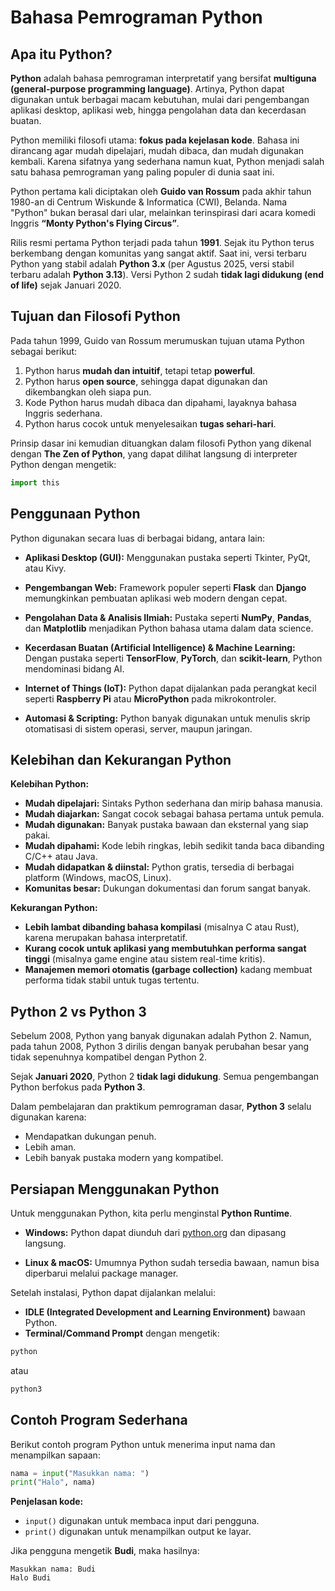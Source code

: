 # Bahasa Pemrograman Python

## Apa itu Python?

**Python** adalah bahasa pemrograman interpretatif yang bersifat **multiguna (general-purpose programming language)**. Artinya, Python dapat digunakan untuk berbagai macam kebutuhan, mulai dari pengembangan aplikasi desktop, aplikasi web, hingga pengolahan data dan kecerdasan buatan.

Python memiliki filosofi utama: **fokus pada kejelasan kode**. Bahasa ini dirancang agar mudah dipelajari, mudah dibaca, dan mudah digunakan kembali. Karena sifatnya yang sederhana namun kuat, Python menjadi salah satu bahasa pemrograman yang paling populer di dunia saat ini.

Python pertama kali diciptakan oleh **Guido van Rossum** pada akhir tahun 1980-an di Centrum Wiskunde & Informatica (CWI), Belanda. Nama "Python" bukan berasal dari ular, melainkan terinspirasi dari acara komedi Inggris **“Monty Python's Flying Circus”**.

Rilis resmi pertama Python terjadi pada tahun **1991**. Sejak itu Python terus berkembang dengan komunitas yang sangat aktif. Saat ini, versi terbaru Python yang stabil adalah **Python 3.x** (per Agustus 2025, versi stabil terbaru adalah **Python 3.13**). Versi Python 2 sudah **tidak lagi didukung (end of life)** sejak Januari 2020.

## Tujuan dan Filosofi Python

Pada tahun 1999, Guido van Rossum merumuskan tujuan utama Python sebagai berikut:

1. Python harus **mudah dan intuitif**, tetapi tetap **powerful**.
2. Python harus **open source**, sehingga dapat digunakan dan dikembangkan oleh siapa pun.
3. Kode Python harus mudah dibaca dan dipahami, layaknya bahasa Inggris sederhana.
4. Python harus cocok untuk menyelesaikan **tugas sehari-hari**.

Prinsip dasar ini kemudian dituangkan dalam filosofi Python yang dikenal dengan **The Zen of Python**, yang dapat dilihat langsung di interpreter Python dengan mengetik:

```python
import this
```

## Penggunaan Python

Python digunakan secara luas di berbagai bidang, antara lain:

* **Aplikasi Desktop (GUI):**
  Menggunakan pustaka seperti Tkinter, PyQt, atau Kivy.

* **Pengembangan Web:**
  Framework populer seperti **Flask** dan **Django** memungkinkan pembuatan aplikasi web modern dengan cepat.

* **Pengolahan Data & Analisis Ilmiah:**
  Pustaka seperti **NumPy**, **Pandas**, dan **Matplotlib** menjadikan Python bahasa utama dalam data science.

* **Kecerdasan Buatan (Artificial Intelligence) & Machine Learning:**
  Dengan pustaka seperti **TensorFlow**, **PyTorch**, dan **scikit-learn**, Python mendominasi bidang AI.

* **Internet of Things (IoT):**
  Python dapat dijalankan pada perangkat kecil seperti **Raspberry Pi** atau **MicroPython** pada mikrokontroler.

* **Automasi & Scripting:**
  Python banyak digunakan untuk menulis skrip otomatisasi di sistem operasi, server, maupun jaringan.

## Kelebihan dan Kekurangan Python

**Kelebihan Python:**

* **Mudah dipelajari:** Sintaks Python sederhana dan mirip bahasa manusia.
* **Mudah diajarkan:** Sangat cocok sebagai bahasa pertama untuk pemula.
* **Mudah digunakan:** Banyak pustaka bawaan dan eksternal yang siap pakai.
* **Mudah dipahami:** Kode lebih ringkas, lebih sedikit tanda baca dibanding C/C++ atau Java.
* **Mudah didapatkan & diinstal:** Python gratis, tersedia di berbagai platform (Windows, macOS, Linux).
* **Komunitas besar:** Dukungan dokumentasi dan forum sangat banyak.

**Kekurangan Python:**

* **Lebih lambat dibanding bahasa kompilasi** (misalnya C atau Rust), karena merupakan bahasa interpretatif.
* **Kurang cocok untuk aplikasi yang membutuhkan performa sangat tinggi** (misalnya game engine atau sistem real-time kritis).
* **Manajemen memori otomatis (garbage collection)** kadang membuat performa tidak stabil untuk tugas tertentu.

## Python 2 vs Python 3

Sebelum 2008, Python yang banyak digunakan adalah Python 2. Namun, pada tahun 2008, Python 3 dirilis dengan banyak perubahan besar yang tidak sepenuhnya kompatibel dengan Python 2.

Sejak **Januari 2020**, Python 2 **tidak lagi didukung**. Semua pengembangan Python berfokus pada **Python 3**.

Dalam pembelajaran dan praktikum pemrograman dasar, **Python 3** selalu digunakan karena:

* Mendapatkan dukungan penuh.
* Lebih aman.
* Lebih banyak pustaka modern yang kompatibel.

## Persiapan Menggunakan Python

Untuk menggunakan Python, kita perlu menginstal **Python Runtime**.

* **Windows:**
  Python dapat diunduh dari [python.org](https://www.python.org/downloads/) dan dipasang langsung.

* **Linux & macOS:**
  Umumnya Python sudah tersedia bawaan, namun bisa diperbarui melalui package manager.

Setelah instalasi, Python dapat dijalankan melalui:

* **IDLE (Integrated Development and Learning Environment)** bawaan Python.
* **Terminal/Command Prompt** dengan mengetik:

```bash
python
```

atau

```bash
python3
```

## Contoh Program Sederhana

Berikut contoh program Python untuk menerima input nama dan menampilkan sapaan:

```python
nama = input("Masukkan nama: ")
print("Halo", nama)
```

**Penjelasan kode:**

* `input()` digunakan untuk membaca input dari pengguna.
* `print()` digunakan untuk menampilkan output ke layar.

Jika pengguna mengetik **Budi**, maka hasilnya:

```text
Masukkan nama: Budi
Halo Budi
```
